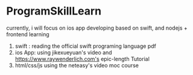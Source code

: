 # ProgramSkillLearn

currently, i will focus on ios app developing based on swift, and nodejs + frontend learning
  1. swift :  reading the official swift programing language pdf
  2. ios App: using jikexueyuan's video and https://www.raywenderlich.com's epic-length Tutorial
  3. html/css/js using the neteasy's video moc course
